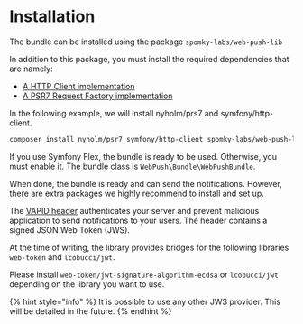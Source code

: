 # Installation

The bundle can be installed using the package `spomky-labs/web-push-lib`

In addition to this package, you must install the required dependencies that are namely:

* [A HTTP Client implementation](https://packagist.org/providers/psr/http-client-implementation)
* [A PSR7 Request Factory implementation](https://packagist.org/providers/psr/http-factory-implementation)

In the following example, we will install nyholm/prs7 and symfony/http-client.

```bash
composer install nyholm/psr7 symfony/http-client spomky-labs/web-push-lib
```

If you use Symfony Flex, the bundle is ready to be used. Otherwise, you must enable it. The bundle class is `WebPush\Bundle\WebPushBundle`.

When done, the bundle is ready and can send the notifications. However, there are extra packages we highly recommend to install and set up.

The [VAPID header](../common-concepts/vapid.md) authenticates your server and prevent malicious application to send notifications to your users. The header contains a signed JSON Web Token \(JWS\).

At the time of writing, the library provides bridges for the following libraries `web-token` and `lcobucci/jwt`.

Please install `web-token/jwt-signature-algorithm-ecdsa` or `lcobucci/jwt` depending on the library you want to use.

{% hint style="info" %}
It is possible to use any other JWS provider. This will be detailed in the future.
{% endhint %}


